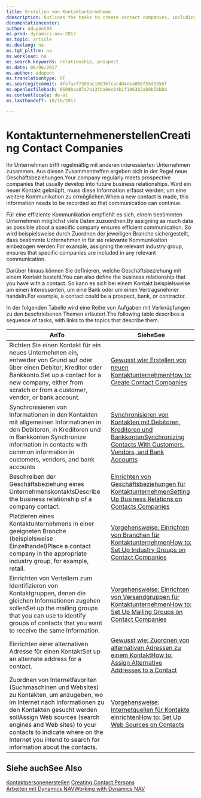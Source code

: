 ```yaml
---
title: Erstellen von Kontaktunternehmen
ddescription: Outlines the tasks to create contact companies, including assigning relevant data about prospects and defining the business relationships you have with companies.
documentationcenter: 
author: edupont04
ms.prod: dynamics-nav-2017
ms.topic: article
ms.devlang: na
ms.tgt_pltfrm: na
ms.workload: na
ms.search.keywords: relationship, prospect
ms.date: 06/06/2017
ms.author: edupont
ms.translationtype: HT
ms.sourcegitcommit: 4fefaef7380ac10836fcac404eea006f55d8556f
ms.openlocfilehash: 6609baa87a7a13fda0ec64b1f186302ab9b5bbbb
ms.contentlocale: de-at
ms.lasthandoff: 10/16/2017

---
```

# <a name="creating-contact-companies"></a><span data-ttu-id="01b16-102">Kontaktunternehmenerstellen</span><span class="sxs-lookup"><span data-stu-id="01b16-102">Creating Contact Companies</span></span>
<span data-ttu-id="01b16-103">Ihr Unternehmen trifft regelmäßig mit anderen interessierten Unternehmen zusammen. Aus diesen Zusammentreffen ergeben sich in der Regel neue Geschäftsbeziehungen.</span><span class="sxs-lookup"><span data-stu-id="01b16-103">Your company regularly meets prospective companies that usually develop into future business relationships.</span></span> <span data-ttu-id="01b16-104">Wird ein neuer Kontakt geknüpft, muss diese Information erfasst werden, um eine weitere Kommunikation zu ermöglichen.</span><span class="sxs-lookup"><span data-stu-id="01b16-104">When a new contact is made, this information needs to be recorded so that communication can continue.</span></span>

<span data-ttu-id="01b16-105">Für eine effiziente Kommunikation empfiehlt es sich, einem bestimmten Unternehmen möglichst viele Daten zuzuordnen.</span><span class="sxs-lookup"><span data-stu-id="01b16-105">By assigning as much data as possible about a specific company ensures efficient communication.</span></span> <span data-ttu-id="01b16-106">So wird beispielsweise durch Zuordnen der jeweiligen Branche sichergestellt, dass bestimmte Unternehmen in für sie relevante Kommunikation einbezogen werden.</span><span class="sxs-lookup"><span data-stu-id="01b16-106">For example, assigning the relevant industry group, ensures that specific companies are included in any relevant communication.</span></span>

<span data-ttu-id="01b16-107">Darüber hinaus können Sie definieren, welche Geschäftsbeziehung mit einem Kontakt besteht.</span><span class="sxs-lookup"><span data-stu-id="01b16-107">You can also define the business relationship that you have with a contact.</span></span> <span data-ttu-id="01b16-108">So kann es sich bei einem Kontakt beispielsweise um einen Interessenten, um eine Bank oder um einen Vertragsnehmer handeln.</span><span class="sxs-lookup"><span data-stu-id="01b16-108">For example, a contact could be a prospect, bank, or contractor.</span></span>

<span data-ttu-id="01b16-109">In der folgenden Tabelle wird eine Reihe von Aufgaben mit Verknüpfungen zu den beschriebenen Themen erläutert.</span><span class="sxs-lookup"><span data-stu-id="01b16-109">The following table describes a sequence of tasks, with links to the topics that describe them.</span></span> 

| <span data-ttu-id="01b16-110">An</span><span class="sxs-lookup"><span data-stu-id="01b16-110">To</span></span> | <span data-ttu-id="01b16-111">Siehe</span><span class="sxs-lookup"><span data-stu-id="01b16-111">See</span></span> |
| --- | --- |
| <span data-ttu-id="01b16-112">Richten Sie einen Kontakt für ein neues Unternehmen ein, entweder von Grund auf oder über einen Debitor, Kreditor oder Bankkonto.</span><span class="sxs-lookup"><span data-stu-id="01b16-112">Set up a contact for a new company, either from scratch or from a customer, vendor, or bank account.</span></span> |[<span data-ttu-id="01b16-113">Gewusst wie: Erstellen von neuen Kontaktunternehmen</span><span class="sxs-lookup"><span data-stu-id="01b16-113">How to: Create Contact Companies</span></span>](marketing-how-create-contact-companies.md) |
| <span data-ttu-id="01b16-114">Synchronisieren von Informationen in den Kontakten mit allgemeinen Informationen in den Debitoren, in Kreditoren und in Bankkonten.</span><span class="sxs-lookup"><span data-stu-id="01b16-114">Synchronize information in contacts with common information in customers, vendors, and bank accounts</span></span> |[<span data-ttu-id="01b16-115">Synchronisieren von Kontakten mit Debitoren, Kreditoren und Bankkonten</span><span class="sxs-lookup"><span data-stu-id="01b16-115">Synchronizing Contacts With Customers, Vendors, and Bank Accounts</span></span>](marketing-synchronize-contacts-customers-vendors-bank-accounts.md) |
| <span data-ttu-id="01b16-116">Beschreiben der Geschäftsbeziehung eines Unternehmenskontakts</span><span class="sxs-lookup"><span data-stu-id="01b16-116">Describe the business relationship of a company contact.</span></span> |[<span data-ttu-id="01b16-117">Einrichten von Geschäftsbeziehungen für Kontaktunternehmen</span><span class="sxs-lookup"><span data-stu-id="01b16-117">Setting Up Business Relations on Contacts Companies</span></span>](marketing-business-relations.md) |
| <span data-ttu-id="01b16-118">Platzieren eines Kontaktunternehmens in einer geeigneten Branche (beispielsweise Einzelhandel)</span><span class="sxs-lookup"><span data-stu-id="01b16-118">Place a contact company in the appropriate industry group, for example, retail.</span></span> |[<span data-ttu-id="01b16-119">Vorgehensweise: Einrichten von Branchen für Kontaktunternehmen</span><span class="sxs-lookup"><span data-stu-id="01b16-119">How to: Set Up Industry Groups on Contact Companies</span></span>](marketing-industry-groups.md) |
| <span data-ttu-id="01b16-120">Einrichten von Verteilern zum Identifizieren von Kontaktgruppen, denen die gleichen Informationen zugehen sollen</span><span class="sxs-lookup"><span data-stu-id="01b16-120">Set up the mailing groups that you can use to identify groups of contacts that you want to receive the same information.</span></span> |[<span data-ttu-id="01b16-121">Vorgehensweise: Einrichten von Versandgruppen für Kontaktunternehmen</span><span class="sxs-lookup"><span data-stu-id="01b16-121">How to: Set Up Mailing Groups on Contact Companies</span></span>](marketing-mailing-groups.md) |
| <span data-ttu-id="01b16-122">Einrichten einer alternativen Adresse für einen Kontakt</span><span class="sxs-lookup"><span data-stu-id="01b16-122">Set up an alternate address for a contact.</span></span> |[<span data-ttu-id="01b16-123">Gewusst wie: Zuordnen von alternativen Adressen zu einem Kontakt</span><span class="sxs-lookup"><span data-stu-id="01b16-123">How to: Assign Alternative Addresses to a Contact</span></span>](marketing-how-assign-alternate-address.md) |
| <span data-ttu-id="01b16-124">Zuordnen von Internetfavoriten (Suchmaschinen und Websites) zu Kontakten, um anzugeben, wo im Internet nach Informationen zu den Kontakten gesucht werden soll</span><span class="sxs-lookup"><span data-stu-id="01b16-124">Assign Web sources (search engines and Web sites) to your contacts to indicate where on the Internet you intend to search for information about the contacts.</span></span> |[<span data-ttu-id="01b16-125">Vorgehensweise: Internetquellen für Kontakte einrichten</span><span class="sxs-lookup"><span data-stu-id="01b16-125">How to: Set Up Web Sources on Contacts</span></span>](marketing-web-sources.md) |

## <a name="see-also"></a><span data-ttu-id="01b16-126">Siehe auch</span><span class="sxs-lookup"><span data-stu-id="01b16-126">See Also</span></span>
<span data-ttu-id="01b16-127">[Kontaktpersonenerstellen](marketing-create-contact-persons.md) </span><span class="sxs-lookup"><span data-stu-id="01b16-127">[Creating Contact Persons](marketing-create-contact-persons.md) </span></span>  
[<span data-ttu-id="01b16-128">Arbeiten mit Dynamics NAV</span><span class="sxs-lookup"><span data-stu-id="01b16-128">Working with Dynamics NAV</span></span>](ui-work-product.md)

